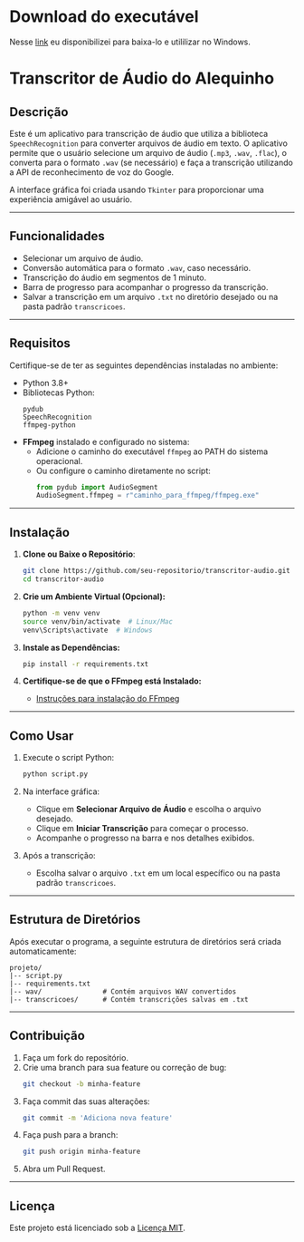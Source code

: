 # Download do executável
Nesse [link](https://mega.nz/file/dkpWVCxZ#d2tAbnU-uMFmZVCBO-UP8VsKAPPm1M8X2z9xSqX1FEE) eu disponibilizei para baixa-lo e utililizar no Windows.

# Transcritor de Áudio do Alequinho

## Descrição
Este é um aplicativo para transcrição de áudio que utiliza a biblioteca `SpeechRecognition` para converter arquivos de áudio em texto. O aplicativo permite que o usuário selecione um arquivo de áudio (`.mp3`, `.wav`, `.flac`), o converta para o formato `.wav` (se necessário) e faça a transcrição utilizando a API de reconhecimento de voz do Google.

A interface gráfica foi criada usando `Tkinter` para proporcionar uma experiência amigável ao usuário.

---

## Funcionalidades
- Selecionar um arquivo de áudio.
- Conversão automática para o formato `.wav`, caso necessário.
- Transcrição do áudio em segmentos de 1 minuto.
- Barra de progresso para acompanhar o progresso da transcrição.
- Salvar a transcrição em um arquivo `.txt` no diretório desejado ou na pasta padrão `transcricoes`.

---

## Requisitos

Certifique-se de ter as seguintes dependências instaladas no ambiente:

- Python 3.8+
- Bibliotecas Python:
  ```
  pydub
  SpeechRecognition
  ffmpeg-python
  ```
- **FFmpeg** instalado e configurado no sistema:
  - Adicione o caminho do executável `ffmpeg` ao PATH do sistema operacional.
  - Ou configure o caminho diretamente no script:
    ```python
    from pydub import AudioSegment
    AudioSegment.ffmpeg = r"caminho_para_ffmpeg/ffmpeg.exe"
    ```

---

## Instalação

1. **Clone ou Baixe o Repositório**:
   ```bash
   git clone https://github.com/seu-repositorio/transcritor-audio.git
   cd transcritor-audio
   ```

2. **Crie um Ambiente Virtual (Opcional):**
   ```bash
   python -m venv venv
   source venv/bin/activate  # Linux/Mac
   venv\Scripts\activate  # Windows
   ```

3. **Instale as Dependências:**
   ```bash
   pip install -r requirements.txt
   ```

4. **Certifique-se de que o FFmpeg está Instalado:**
   - [Instruções para instalação do FFmpeg](https://ffmpeg.org/download.html)

---

## Como Usar

1. Execute o script Python:
   ```bash
   python script.py
   ```

2. Na interface gráfica:
   - Clique em **Selecionar Arquivo de Áudio** e escolha o arquivo desejado.
   - Clique em **Iniciar Transcrição** para começar o processo.
   - Acompanhe o progresso na barra e nos detalhes exibidos.

3. Após a transcrição:
   - Escolha salvar o arquivo `.txt` em um local específico ou na pasta padrão `transcricoes`.

---

## Estrutura de Diretórios

Após executar o programa, a seguinte estrutura de diretórios será criada automaticamente:

```
projeto/
|-- script.py
|-- requirements.txt
|-- wav/               # Contém arquivos WAV convertidos
|-- transcricoes/      # Contém transcrições salvas em .txt
```

---

## Contribuição

1. Faça um fork do repositório.
2. Crie uma branch para sua feature ou correção de bug:
   ```bash
   git checkout -b minha-feature
   ```
3. Faça commit das suas alterações:
   ```bash
   git commit -m 'Adiciona nova feature'
   ```
4. Faça push para a branch:
   ```bash
   git push origin minha-feature
   ```
5. Abra um Pull Request.

---

## Licença

Este projeto está licenciado sob a [Licença MIT](LICENSE).

